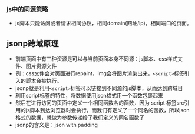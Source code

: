 ### js中的同源策略
* js脚本只能访问或者请求相同协议，相同domain(网址/ip)，相同端口的页面。

## jsonp跨域原理
* 前端页面中有三种资源是可以与当前页面本身不同源：js脚本、css样式文件、图片资源文件
* 例：css文件会对页面进行repaint，img会将图片渲染出来，`<script>`标签引入的脚本会被执行。
* jsonp就是利用`<script>`标签可以链接到不同源的js脚本，从而达到跨域目
* 利用script标签的特性，将数据使用json格式用一个函数包裹起来
* 然后在进行访问的页面中定义一个相同函数名的函数，因为 script 标签src引用的js脚本到达浏览器时会执行，而我们有定义了一个同名的函数，所以json格式的数据，就做为参数传递给了我们定义的同名函数了
* jsonp的含义是：json with padding 